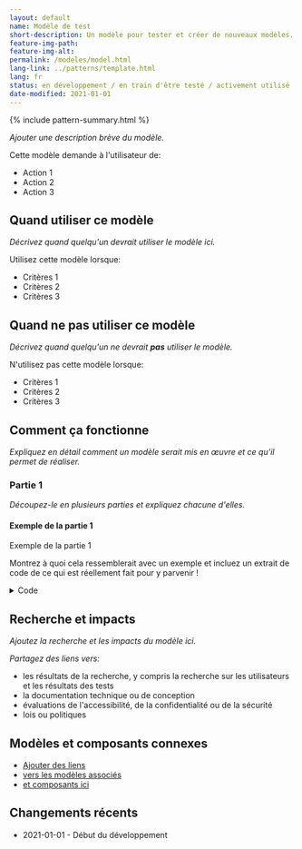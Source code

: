 ```yaml
---
layout: default
name: Modèle de test
short-description: Un modèle pour tester et créer de nouveaux modèles.
feature-img-path: 
feature-img-alt: 
permalink: /modeles/model.html
lang-link: ../patterns/template.html
lang: fr
status: en développement / en train d'être testé / activement utilisé
date-modified: 2021-01-01
---
```


{% include pattern-summary.html %}

_Ajouter une description brève du modèle._

Cette modèle demande à l'utilisateur de:

* Action 1
* Action 2
* Action 3

## Quand utiliser ce modèle

_Décrivez quand quelqu'un devrait utiliser le modèle ici._

Utilisez cette modèle lorsque:

* Critères 1
* Critères 2
* Critères 3

## Quand ne pas utiliser ce modèle

_Décrivez quand quelqu'un ne devrait **pas** utiliser le modèle._

N'utilisez pas cette modèle lorsque:

* Critères 1
* Critères 2
* Critères 3

## Comment ça fonctionne

_Expliquez en détail comment un modèle serait mis en œuvre et ce qu'il permet de réaliser._

### Partie 1

_Découpez-le en plusieurs parties et expliquez chacune d'elles._

<section>
    <h4>Exemple de la partie 1</h4>
    <div class="panel panel-default pattern-demo">
        <div class="panel-body">
            <p class="h2 mrgn-tp-sm">Exemple de la partie 1</p>
            <p>Montrez à quoi cela ressemblerait avec un exemple et incluez un extrait de code de ce qui est réellement fait pour y parvenir !</p>
        </div>
    </div>
    <details>
        <summary>Code</summary>
        <pre><code>&lt;h2>Exemple de la partie 1&lt;/h2>
&lt;p>Montrez à quoi cela ressemblerait avec un exemple et incluez un extrait de code de ce qui est réellement fait pour y parvenir !&lt;/p></code></pre>
    </details>
</section>

## Recherche et impacts

_Ajoutez la recherche et les impacts du modèle ici._

_Partagez des liens vers:_

* les résultats de la recherche, y compris la recherche sur les utilisateurs et les résultats des tests
* la documentation technique ou de conception
* évaluations de l'accessibilité, de la confidentialité ou de la sécurité
* lois ou politiques

## Modèles et composants connexes

* [Ajouter des liens](#link)
* [vers les modèles associés](#lien)
* [et composants ici](#link)

## Changements récents

* 2021-01-01 - Début du développement
